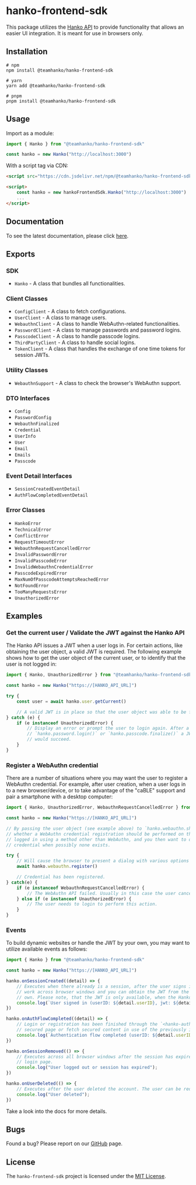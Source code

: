 # hanko-frontend-sdk

This package utilizes the [Hanko API](https://github.com/teamhanko/hanko/blob/main/backend/README.md) to provide
functionality that allows an easier UI integration. It is meant for use in browsers only.

## Installation

```shell
# npm
npm install @teamhanko/hanko-frontend-sdk

# yarn
yarn add @teamhanko/hanko-frontend-sdk

# pnpm
pnpm install @teamhanko/hanko-frontend-sdk
```

## Usage

Import as a module:

```typescript
import { Hanko } from "@teamhanko/hanko-frontend-sdk"

const hanko = new Hanko("http://localhost:3000")
```

With a script tag via CDN:

```html
<script src="https://cdn.jsdelivr.net/npm/@teamhanko/hanko-frontend-sdk/dist/sdk.umd.js"></script>

<script>
    const hanko = new hankoFrontendSdk.Hanko("http://localhost:3000")
    ...
</script>
```

## Documentation

To see the latest documentation, please click [here](https://docs.hanko.io/jsdoc/hanko-frontend-sdk).

## Exports

### SDK

- `Hanko` - A class that bundles all functionalities.

### Client Classes

- `ConfigClient` - A class to fetch configurations.
- `UserClient` - A class to manage users.
- `WebauthnClient` - A class to handle WebAuthn-related functionalities.
- `PasswordClient` - A class to manage passwords and password logins.
- `PasscodeClient` - A class to handle passcode logins.
- `ThirdPartyClient` - A class to handle social logins.
- `TokenClient` - A class that handles the exchange of one time tokens for session JWTs.

### Utility Classes

- `WebauthnSupport` - A class to check the browser's WebAuthn support.

### DTO Interfaces

- `Config`
- `PasswordConfig`
- `WebauthnFinalized`
- `Credential`
- `UserInfo`
- `User`
- `Email`
- `Emails`
- `Passcode`

### Event Detail Interfaces

- `SessionCreatedEventDetail`
- `AuthFlowCompletedEventDetail`

### Error Classes

- `HankoError`
- `TechnicalError`
- `ConflictError`
- `RequestTimeoutError`
- `WebauthnRequestCancelledError`
- `InvalidPasswordError`
- `InvalidPasscodeError`
- `InvalidWebauthnCredentialError`
- `PasscodeExpiredError`
- `MaxNumOfPasscodeAttemptsReachedError`
- `NotFoundError`
- `TooManyRequestsError`
- `UnauthorizedError`

## Examples

### Get the current user / Validate the JWT against the Hanko API

The Hanko API issues a JWT when a user logs in. For certain actions, like obtaining the user object, a valid  JWT is
required. The following example shows how to get the user object of the current user, or to identify that the user is
not logged in:

```typescript
import { Hanko, UnauthorizedError } from "@teamhanko/hanko-frontend-sdk"

const hanko = new Hanko("https://[HANKO_API_URL]")

try {
    const user = await hanko.user.getCurrent()

    // A valid JWT is in place so that the user object was able to be fetched.
} catch (e) {
    if (e instanceof UnauthorizedError) {
        // Display an error or prompt the user to login again. After a successful call to `hanko.webauthn.login()`,
        // `hanko.password.login()` or `hanko.passcode.finalize()` a JWT will be issued and `hanko.user.getCurrent()`
        // would succeed.
    }
}
```

### Register a WebAuthn credential

There are a number of situations where you may want the user to register a WebAuthn credential. For example, after user
creation, when a user logs in to a new browser/device, or to take advantage of the "caBLE" support and pair a smartphone
with a desktop computer:

```typescript
import { Hanko, UnauthorizedError, WebauthnRequestCancelledError } from "@teamhanko/hanko-frontend-sdk"

const hanko = new Hanko("https://[HANKO_API_URL]")

// By passing the user object (see example above) to `hanko.webauthn.shouldRegister(user)` you get an indication of
// whether a WebAuthn credential registration should be performed on the current browser. This is useful if the user has
// logged in using a method other than WebAuthn, and you then want to display a UI that allows the user to register a
// credential when possibly none exists.

try {
    // Will cause the browser to present a dialog with various options depending on the WebAuthn implemention.
    await hanko.webauthn.register()

    // Credential has been registered.
} catch(e) {
    if (e instanceof WebauthnRequestCancelledError) {
        // The WebAuthn API failed. Usually in this case the user cancelled the WebAuthn dialog.
    } else if (e instanceof UnauthorizedError) {
        // The user needs to login to perform this action.
    }
}
```

### Events

To build dynamic websites or handle the JWT by your own, you may want to utilize available events as follows:

```typescript
import { Hanko } from "@teamhanko/hanko-frontend-sdk"

const hanko = new Hanko("https://[HANKO_API_URL]")

hanko.onSessionCreated((detail) => {
    // Executes when there already is a session, after the user signs in, or when the JWT has been updated. It will
    // work across browser windows and you can obtain the JWT from the detail object, if you need to manage it by your
    // own. Please note, that the JWT is only available, when the Hanko API configuration allows to obtain the JWT.
    console.log(`User signed in (userID: ${detail.userID}, jwt: ${detail.jwt})`);
})

hanko.onAuthFlowCompleted((detail) => {
    // Login or registration has been finished through the `<hanko-auth>` element. You can now redirect the user to a
    // secured page or fetch secured content in use of the previously issued JWT.
    console.log(`Authentication flow completed (userID: ${detail.userID})`);
})

hanko.onSessionRemoved(() => {
    // Executes across all browser windows after the session has expired. The user can now be redirected back to a
    // login page.
    console.log("User logged out or session has expired");
})

hanko.onUserDeleted(() => {
    // Executes after the user deleted the account. The user can be redirected to a "goodbye" or back to a login page.
    console.log("User deleted");
})
```

Take a look into the docs for more details.

## Bugs

Found a bug? Please report on our [GitHub](https://github.com/teamhanko/hanko/issues) page.

## License

The `hanko-frontend-sdk` project is licensed under the [MIT License](LICENSE).

